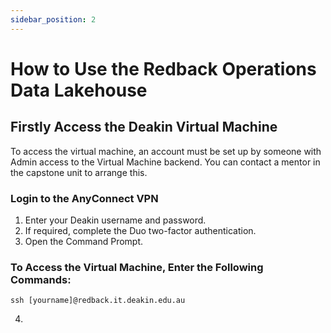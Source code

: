 ```yaml
--- 
sidebar_position: 2
---
```

# How to Use the Redback Operations Data Lakehouse

## Firstly Access the Deakin Virtual Machine

To access the virtual machine, an account must be set up by someone with Admin access to the Virtual Machine backend. You can contact a mentor in the capstone unit to arrange this.

### Login to the AnyConnect VPN

1. Enter your Deakin username and password.
2. If required, complete the Duo two-factor authentication.
3. Open the Command Prompt.

### To Access the Virtual Machine, Enter the Following Commands:

`ssh [yourname]@redback.it.deakin.edu.au`

4. 

